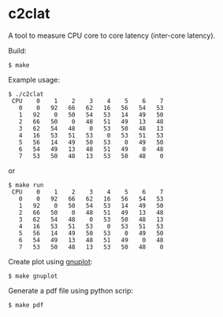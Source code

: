 # c2clat

A tool to measure CPU core to core latency (inter-core latency).

Build:

```console
$ make

```

Example usage:

```console
$ ./c2clat
 CPU    0    1    2    3    4    5    6    7
   0    0   92   66   62   16   56   54   53
   1   92    0   50   54   53   14   49   50
   2   66   50    0   48   51   49   13   48
   3   62   54   48    0   53   50   48   13
   4   16   53   51   53    0   53   51   53
   5   56   14   49   50   53    0   49   50
   6   54   49   13   48   51   49    0   48
   7   53   50   48   13   53   50   48    0
```
or

```console
$ make run
 CPU    0    1    2    3    4    5    6    7
   0    0   92   66   62   16   56   54   53
   1   92    0   50   54   53   14   49   50
   2   66   50    0   48   51   49   13   48
   3   62   54   48    0   53   50   48   13
   4   16   53   51   53    0   53   51   53
   5   56   14   49   50   53    0   49   50
   6   54   49   13   48   51   49    0   48
   7   53   50   48   13   53   50   48    0

```

Create plot using [gnuplot](http://gnuplot.sourceforge.net/):

```console
$ make gnuplot

```

Generate a pdf file using python scrip:

```console
$ make pdf

```

